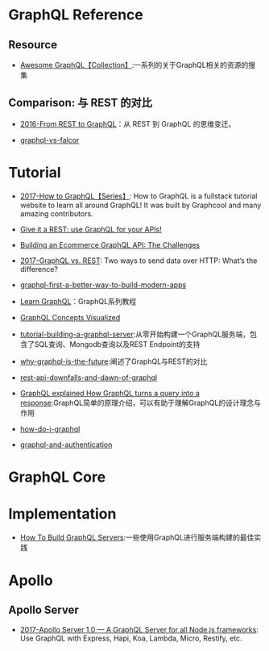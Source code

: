 # GraphQL Reference

## Resource
- [Awesome GraphQL【Collection】](https://github.com/chentsulin/awesome-graphql):一系列的关于GraphQL相关的资源的搜集

## Comparison: 与 REST 的对比
- [2016-From REST to GraphQL](https://blog.jacobwgillespie.com/from-rest-to-graphql-b4e95e94c26b#.klx32whu6)：从 REST 到 GraphQL 的思维变迁。

- [graphql-vs-falcor](https://medium.com/apollo-stack/graphql-vs-falcor-4f1e9cbf7504#.dngpjldea)

# Tutorial

- [2017-How to GraphQL【Series】](https://github.com/howtographql/howtographql): How to GraphQL is a fullstack tutorial website to learn all around GraphQL! It was built by Graphcool and many amazing contributors.

- [Give it a REST: use GraphQL for your APIs!](https://medium.com/@davidcelis/give-it-a-rest-use-graphql-for-your-apis-40a2761e6336#.4shk2q5lq)

- [Building an Ecommerce GraphQL API: The Challenges](https://techblog.commercetools.com/building-an-ecommerce-graphql-api-the-challenges-6d652a95f478?source=reading_list---------99-3---------)
- [2017-GraphQL vs. REST](https://dev-blog.apollodata.com/graphql-vs-rest-5d425123e34b): Two ways to send data over HTTP: What’s the difference?
- [graphql-first-a-better-way-to-build-modern-apps](https://dev-blog.apollodata.com/graphql-first-a-better-way-to-build-modern-apps-b5a04f7121a0#.ehq4nwjeb)
- [Learn GraphQL](https://learngraphql.com/basics/introduction)：GraphQL系列教程
- [GraphQL Concepts Visualized](https://medium.com/apollo-stack/the-concepts-of-graphql-bc68bd819be3#.etfu7xfdh)
- [tutorial-building-a-graphql-server](https://medium.com/apollo-stack/tutorial-building-a-graphql-server-cddaa023c035#.w6r1huy4b):从零开始构建一个GraphQL服务端，包含了SQL查询、Mongodb查询以及REST Endpoint的支持

- [why-graphql-is-the-future](https://medium.com/apollo-stack/why-graphql-is-the-future-3bec28193807#.kcsxfgfhm):阐述了GraphQL与REST的对比
- [rest-api-downfalls-and-dawn-of-graphql](https://medium.com/@ottovw/rest-api-downfalls-and-dawn-of-graphql-dd00991a0eb8#.9e5dhww7z)
- [GraphQL explained How GraphQL turns a query into a response](https://medium.com/apollo-stack/graphql-explained-5844742f195e#.rsa2k61tx):GraphQL简单的原理介绍，可以有助于理解GraphQL的设计理念与作用
- [how-do-i-graphql](https://medium.com/apollo-stack/how-do-i-graphql-2fcabfc94a01#.wzt7u46uc)
- [graphql-and-authentication](https://medium.com/the-graphqlhub/graphql-and-authentication-b73aed34bbeb#.qgau20poo)


# GraphQL Core

# Implementation
- [How To Build GraphQL Servers](https://medium.com/apollo-stack/how-to-build-graphql-servers-87587591ded5#.za2zqmq0i):一些使用GraphQL进行服务端构建的最佳实践

# Apollo 
## Apollo Server
- [2017-Apollo Server 1.0 — A GraphQL Server for all Node.js frameworks](https://parg.co/bWY): Use GraphQL with Express, Hapi, Koa, Lambda, Micro, Restify, etc.